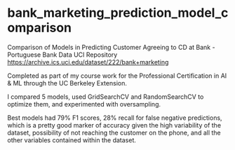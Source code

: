 # bank_marketing_prediction_model_comparison
Comparison of Models in Predicting Customer Agreeing to CD at Bank - Portuguese Bank Data UCI Repository
https://archive.ics.uci.edu/dataset/222/bank+marketing

Completed as part of my course work for the Professional Certification in AI & ML through the UC Berkeley Extension.

I compared 5 models, used GridSearchCV and RandomSearchCV to optimize them, and experimented with oversampling.  

Best models had 79% F1 scores, 28% recall for false negative predictions, which is a pretty good marker of accuracy given the high variability of the dataset, possibility of not reaching the customer on the phone, and all the other variables contained within the dataset.
